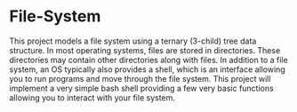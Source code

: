 # File-System

This project models a file system using a ternary (3-child) tree data structure. In most operating systems, files are stored in directories. These directories may contain other directories along with files. In addition to a file system, an OS typically also provides a shell, which is an interface allowing you to run programs and move through the file system. This project will implement a very simple bash shell providing a few very basic functions allowing you to interact with your file system.

